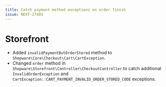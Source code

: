 ```yaml
---
title: Catch payment method exceptions on order finish
issue: NEXT-27403
---
```

# Storefront
* Added `invalidPaymentButOrderStored` method to `Shopware\Core\Checkout\Cart\CartException`.
* Changed `order` method in `Shopware\Storefront\Controller\CheckoutController` to catch additional `InvalidOrderException` and `CartException::CART_PAYMENT_INVALID_ORDER_STORED_CODE` exceptions.
